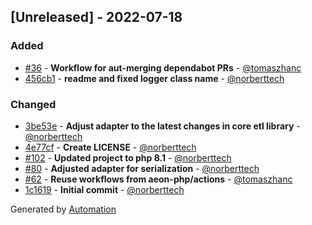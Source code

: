## [Unreleased] - 2022-07-18

### Added
- [#36](https://github.com/flow-php/etl-adapter-logger/pull/36) - **Workflow for aut-merging dependabot PRs** - [@tomaszhanc](https://github.com/tomaszhanc)
- [456cb1](https://github.com/flow-php/etl-adapter-logger/commit/456cb16247a93c277795474e40f36d676d2dca05) - **readme and fixed logger class name** - [@norberttech](https://github.com/norberttech)

### Changed
- [3be53e](https://github.com/flow-php/etl-adapter-logger/commit/3be53ebe094153f773af73536823ca9344c7fc94) - **Adjust adapter to the latest changes in core etl library** - [@norberttech](https://github.com/norberttech)
- [4e77cf](https://github.com/flow-php/etl-adapter-logger/commit/4e77cfc6021664d8eb074d0800a39e6eff96140b) - **Create LICENSE** - [@norberttech](https://github.com/norberttech)
- [#102](https://github.com/flow-php/etl-adapter-logger/pull/102) - **Updated project to php 8.1** - [@norberttech](https://github.com/norberttech)
- [#80](https://github.com/flow-php/etl-adapter-logger/pull/80) - **Adjusted adapter for serialization** - [@norberttech](https://github.com/norberttech)
- [#62](https://github.com/flow-php/etl-adapter-logger/pull/62) - **Reuse workflows from aeon-php/actions** - [@tomaszhanc](https://github.com/tomaszhanc)
- [1c1619](https://github.com/flow-php/etl-adapter-logger/commit/1c1619b45992faf0c41e07761e1c0a08875e8a5f) - **Initial commit** - [@norberttech](https://github.com/norberttech)

Generated by [Automation](https://github.com/aeon-php/automation)